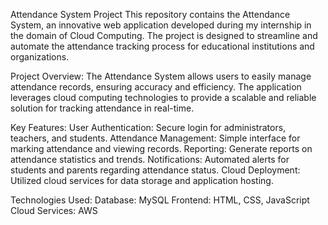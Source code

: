 Attendance System Project
This repository contains the Attendance System, an innovative web application developed during my internship in the domain of Cloud Computing. The project is designed to streamline and automate the attendance tracking process for educational institutions and organizations.

Project Overview:
The Attendance System allows users to easily manage attendance records, ensuring accuracy and efficiency. The application leverages cloud computing technologies to provide a scalable and reliable solution for tracking attendance in real-time.

Key Features:
User Authentication: Secure login for administrators, teachers, and students.
Attendance Management: Simple interface for marking attendance and viewing records.
Reporting: Generate reports on attendance statistics and trends.
Notifications: Automated alerts for students and parents regarding attendance status.
Cloud Deployment: Utilized cloud services for data storage and application hosting.

Technologies Used:
Database: MySQL 
Frontend: HTML, CSS, JavaScript
Cloud Services: AWS
